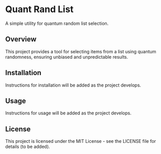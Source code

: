 # Quant Rand List

A simple utility for quantum random list selection.

## Overview

This project provides a tool for selecting items from a list using quantum randomness, ensuring unbiased and unpredictable results.

## Installation

Instructions for installation will be added as the project develops.

## Usage

Instructions for usage will be added as the project develops.

## License

This project is licensed under the MIT License - see the LICENSE file for details (to be added).
